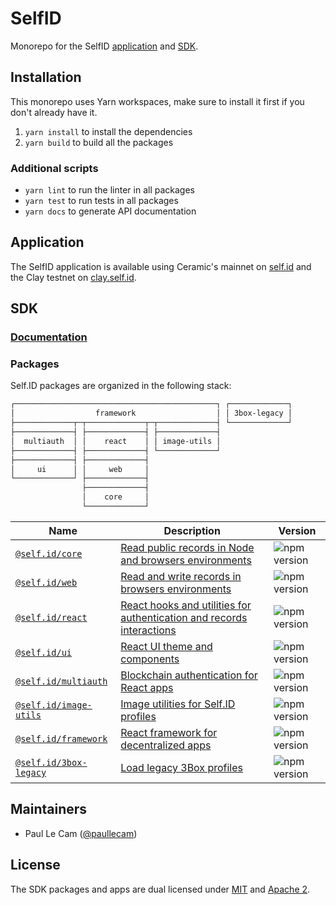 # SelfID

Monorepo for the SelfID [application](#application) and [SDK](#sdk).

## Installation

This monorepo uses Yarn workspaces, make sure to install it first if you don't already have it.

1. `yarn install` to install the dependencies
1. `yarn build` to build all the packages

### Additional scripts

- `yarn lint` to run the linter in all packages
- `yarn test` to run tests in all packages
- `yarn docs` to generate API documentation

## Application

The SelfID application is available using Ceramic's mainnet on [self.id](https://self.id) and the Clay testnet on [clay.self.id](https://clay.self.id).

## SDK

### [Documentation](https://developers.ceramic.network/tools/self-id/overview/#sdk)

### Packages

Self.ID packages are organized in the following stack:

```sh
┌─────────────────────────────────────────────┐ ┌─────────────┐
│                  framework                  │ │ 3box-legacy │
├─────────────┬─┬─────────────┬─┬─────────────┤ └─────────────┘
├─────────────┤ ├─────────────┤ ├─────────────┤
│  multiauth  │ │    react    │ │ image-utils │
├─────────────┤ ├─────────────┤ └─────────────┘
├─────────────┤ ├─────────────┤
│     ui      │ │     web     │
└─────────────┘ ├─────────────┤
                ├─────────────┤
                │    core     │
                └─────────────┘
```

| Name                                             | Description                                                                                                                                  | Version                                                               |
| ------------------------------------------------ | -------------------------------------------------------------------------------------------------------------------------------------------- | --------------------------------------------------------------------- |
| [`@self.id/core`](./packages/core)               | [Read public records in Node and browsers environments](https://developers.ceramic.network/reference/self-id/modules/core/)                  | ![npm version](https://img.shields.io/npm/v/@self.id/core.svg)        |
| [`@self.id/web`](./packages/web)                 | [Read and write records in browsers environments](https://developers.ceramic.network/reference/self-id/modules/web/)                         | ![npm version](https://img.shields.io/npm/v/@self.id/web.svg)         |
| [`@self.id/react`](./packages/react)             | [React hooks and utilities for authentication and records interactions](https://developers.ceramic.network/reference/self-id/modules/react/) | ![npm version](https://img.shields.io/npm/v/@self.id/react.svg)       |
| [`@self.id/ui`](./packages/ui)                   | [React UI theme and components](https://developers.ceramic.network/reference/self-id/modules/ui/)                                            | ![npm version](https://img.shields.io/npm/v/@self.id/ui.svg)          |
| [`@self.id/multiauth`](./packages/multiauth)     | [Blockchain authentication for React apps](https://developers.ceramic.network/reference/self-id/modules/multiauth/)                          | ![npm version](https://img.shields.io/npm/v/@self.id/multiauth.svg)   |
| [`@self.id/image-utils`](./packages/image-utils) | [Image utilities for Self.ID profiles](https://developers.ceramic.network/reference/self-id/modules/image_utils/)                            | ![npm version](https://img.shields.io/npm/v/@self.id/image-utils.svg) |
| [`@self.id/framework`](./packages/framework)     | [React framework for decentralized apps](https://developers.ceramic.network/reference/self-id/modules/framework/)                            | ![npm version](https://img.shields.io/npm/v/@self.id/framework.svg)   |
| [`@self.id/3box-legacy`](./packages/3box-legacy) | [Load legacy 3Box profiles](https://developers.ceramic.network/reference/self-id/modules/3box_legacy/)                                       | ![npm version](https://img.shields.io/npm/v/@self.id/3box-legacy.svg) |

## Maintainers

- Paul Le Cam ([@paullecam](http://github.com/paullecam))

## License

The SDK packages and apps are dual licensed under [MIT](LICENSE-MIT) and [Apache 2](LICENSE-APACHE).
